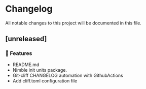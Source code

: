 # Changelog

All notable changes to this project will be documented in this file.

## [unreleased]

### 🚀 Features

- README.md
- Nimble init units package.
- Git-cliff CHANGELOG automation with GithubActions
- Add cliff.toml configuration file

<!-- generated by git-cliff -->
